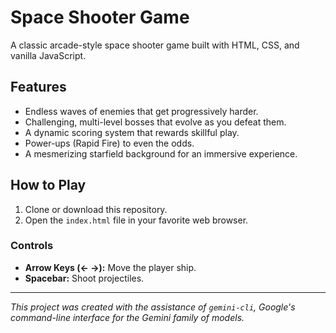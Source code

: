 # Space Shooter Game

A classic arcade-style space shooter game built with HTML, CSS, and vanilla JavaScript.

## Features

- Endless waves of enemies that get progressively harder.
- Challenging, multi-level bosses that evolve as you defeat them.
- A dynamic scoring system that rewards skillful play.
- Power-ups (Rapid Fire) to even the odds.
- A mesmerizing starfield background for an immersive experience.

## How to Play

1.  Clone or download this repository.
2.  Open the `index.html` file in your favorite web browser.

### Controls

-   **Arrow Keys (← →):** Move the player ship.
-   **Spacebar:** Shoot projectiles.

---

*This project was created with the assistance of `gemini-cli`, Google's command-line interface for the Gemini family of models.*